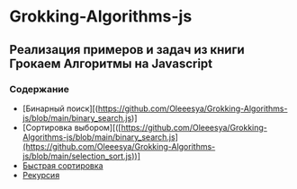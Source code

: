 # Grokking-Algorithms-js

## Реализация примеров и задач из книги Грокаем Алгоритмы на Javascript

### Содержание
- [Бинарный поиск][(https://github.com/Oleeesya/Grokking-Algorithms-js/blob/main/binary_search.js)]
- [Сортировка выбором][([https://github.com/Oleeesya/Grokking-Algorithms-js/blob/main/binary_search.js](https://github.com/Oleeesya/Grokking-Algorithms-js/blob/main/selection_sort.js))]
- [Быстрая сортировка]([https://github.com/Oleeesya/Grokking-Algorithms-js/blob/main/binary_search.js](https://github.com/Oleeesya/Grokking-Algorithms-js/blob/main/quick_sort.js))
- [Рекурсия]([https://github.com/Oleeesya/Grokking-Algorithms-js/blob/main/binary_search.js](https://github.com/Oleeesya/Grokking-Algorithms-js/tree/main/recursion))
